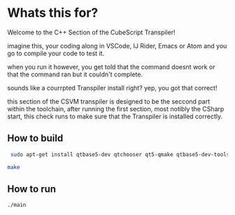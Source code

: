 # Whats this for?

Welcome to the C++ Section of the CubeScript Transpiler!

imagine this, your coding along in VSCode, IJ Rider, Emacs or Atom and you go to compile your code to test it.

when you run it however, you get told that the command doesnt work or that the command ran but it couldn't complete.

sounds like a courrpted Transpiler install right? yep, you got that correct!

this section of the CSVM transpiler is designed to be the seccond part within the toolchain, after running the first section, most notibly the CSharp start, this check runs to make sure that the Transpiler is installed correctly.

## How to build

```bash
 sudo apt-get install qtbase5-dev qtchooser qt5-qmake qtbase5-dev-tools
```

```bash
make
```

## How to run

```bash
./main
```
